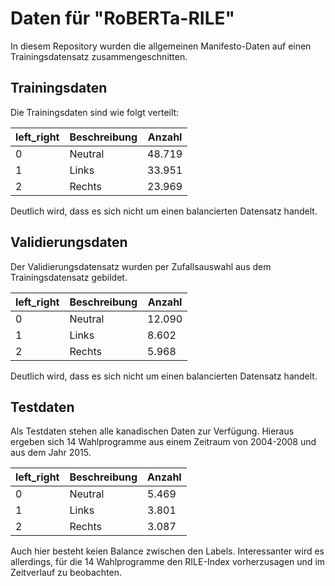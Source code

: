 # Daten für "RoBERTa-RILE"

In diesem Repository wurden die allgemeinen Manifesto-Daten auf einen Trainingsdatensatz zusammengeschnitten.

## Trainingsdaten

Die Trainingsdaten sind wie folgt verteilt:

| left_right | Beschreibung | Anzahl |
|------------|--------------|--------|
| 0          | Neutral      | 48.719 |
| 1          | Links        | 33.951 |
| 2          | Rechts       | 23.969 |

Deutlich wird, dass es sich nicht um einen balancierten Datensatz handelt.
## Validierungsdaten

Der Validierungsdatensatz wurden per Zufallsauswahl aus dem Trainingsdatensatz gebildet.

| left_right | Beschreibung | Anzahl |
|------------|--------------|--------|
| 0          | Neutral      | 12.090 |
| 1          | Links        | 8.602 |
| 2          | Rechts       | 5.968 |

Deutlich wird, dass es sich nicht um einen balancierten Datensatz handelt.

## Testdaten

Als Testdaten stehen alle kanadischen Daten zur Verfügung.
Hieraus ergeben sich 14 Wahlprogramme aus einem Zeitraum von 2004-2008 und aus dem Jahr 2015.

| left_right | Beschreibung | Anzahl |
|------------|--------------|--------|
| 0          | Neutral      | 5.469 |
| 1          | Links        | 3.801 |
| 2          | Rechts       | 3.087 |

Auch hier besteht keien Balance zwischen den Labels.
Interessanter wird es allerdings, für die 14 Wahlprogramme den RILE-Index vorherzusagen und im Zeitverlauf zu beobachten.

